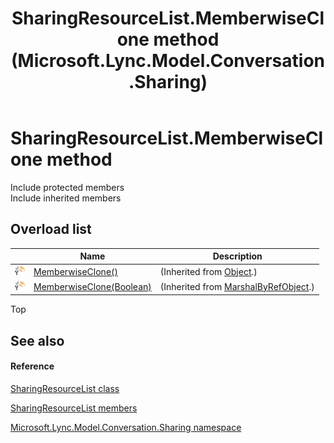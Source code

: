 ﻿---
title: SharingResourceList.MemberwiseClone method  (Microsoft.Lync.Model.Conversation.Sharing)
TOCTitle: 'MemberwiseClone method '
ms:assetid: Overload:Microsoft.Lync.Model.Conversation.Sharing.SharingResourceList.MemberwiseClone_DI_3_UC_OCS14MrefLyncWPF
ms:mtpsurl: https://msdn.microsoft.com/en-us/library/microsoft.lync.model.conversation.sharing.sharingresourcelist.memberwiseclone_di_3_uc_ocs14mreflyncwpf(v=office.15)
ms:contentKeyID: 48598519
ms.date: 07/28/2014
mtps_version: v=office.15
f1_keywords:
- Microsoft.Lync.Model.Conversation.Sharing.SharingResourceList.MemberwiseClone
dev_langs:
- CSharp
- JScript
- VB
- other
---

# SharingResourceList.MemberwiseClone method

Include protected members  
Include inherited members  

## Overload list

<table>
<thead>
<tr class="header">
<th> </th>
<th>Name</th>
<th>Description</th>
</tr>
</thead>
<tbody>
<tr class="odd">
<td><img src="images/Hh347903.protmethod(Office.15).gif" title="Protected method" alt="Protected method" /></td>
<td><a href="http://msdn2.microsoft.com/en-us/library/57ctke0a">MemberwiseClone()</a></td>
<td>(Inherited from <a href="http://msdn2.microsoft.com/en-us/library/e5kfa45b">Object</a>.)</td>
</tr>
<tr class="even">
<td><img src="images/Hh347903.protmethod(Office.15).gif" title="Protected method" alt="Protected method" /></td>
<td><a href="http://msdn2.microsoft.com/en-us/library/ms131262">MemberwiseClone(Boolean)</a></td>
<td>(Inherited from <a href="http://msdn2.microsoft.com/en-us/library/w4302s1f">MarshalByRefObject</a>.)</td>
</tr>
</tbody>
</table>


Top

## See also

#### Reference

[SharingResourceList class](sharingresourcelist-class-microsoft-lync-model-conversation-sharing_2.md)

[SharingResourceList members](sharingresourcelist-members-microsoft-lync-model-conversation-sharing_2.md)

[Microsoft.Lync.Model.Conversation.Sharing namespace](microsoft-lync-model-conversation-sharing-namespace_2.md)

